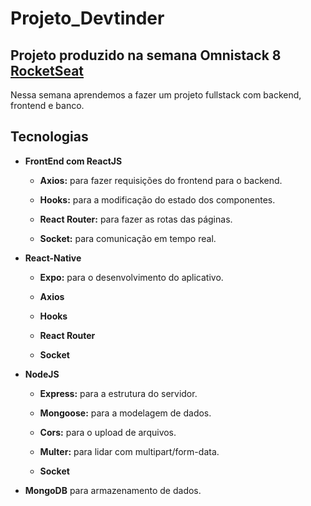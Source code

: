 # Projeto_Devtinder
## Projeto produzido na semana Omnistack 8 [RocketSeat](https://rocketseat.com.br/)


 Nessa semana aprendemos a fazer um projeto fullstack com backend, frontend  e banco.

Tecnologias
---

- **FrontEnd com ReactJS**  

    -  **Axios:** para fazer requisições do frontend para o backend.


    -  **Hooks:** para a modificação do estado dos componentes.


    -  **React Router:** para fazer as rotas das páginas.  


    -  **Socket:**  para comunicação em tempo real.  


- **React-Native**

    - **Expo:** para o desenvolvimento do aplicativo.

    - **Axios**  

    - **Hooks**  

    - **React Router**  

    - **Socket**

- **NodeJS**

    -  **Express:** para a estrutura do servidor.

    -  **Mongoose:** para a modelagem de dados.

    -  **Cors:** para o upload de arquivos.
    
    -  **Multer:** para lidar com multipart/form-data.

    -  **Socket**

- **MongoDB** para armazenamento de dados.
